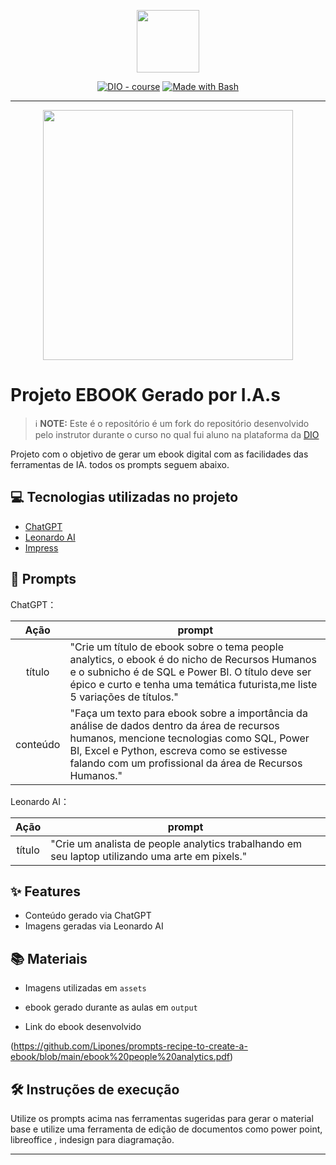 <p align="center">
    <img width="100" src=".github/assets/banner.png">
</p>


<p align="center">
<a href="https://dio.me/"><img src="https://img.shields.io/badge/DIO-Course-28DA77?logo=youtube" alt="DIO - course"></a>
<a href="https://www.gnu.org/software/bash/" title="Go to Bash homepage"><img src="https://img.shields.io/badge/Prompt-Project-blue?logo=gnu-bash&amp;logoColor=white" alt="Made with Bash"></a></p>

-------


<p align="center">
<img 
    src="./assets/cover.png"
    width="400"  
/>
</p>

# Projeto EBOOK Gerado por I.A.s


 > ℹ️ **NOTE:** Este é o repositório é um fork do repositório desenvolvido pelo instrutor durante o curso no qual fui aluno na plataforma da [DIO](https://dio.me)

Projeto com o objetivo de gerar um ebook digital com as facilidades das ferramentas de IA. todos os prompts
seguem abaixo.

## 💻 Tecnologias utilizadas no projeto

- [ChatGPT](https://chat.openai.com/) 
- [Leonardo AI](https://app.leonardo.ai/image-generation)
- [Impress](https://pt-br.libreoffice.org/descubra/impress/)

## 🧠 Prompts


ChatGPT：

|   Ação   | prompt                                                                                                                                                                                                                                                                         |
| :------: | ------------------------------------------------------------------------------------------------------------------------------------------------------------------------------------------------------------------------------------------------------------------------------ |
|  título  | "Crie um título de ebook sobre o tema people analytics, o ebook é do nicho de Recursos Humanos e o subnicho é de SQL e Power BI. O título deve ser épico e curto e tenha uma temática futurista,me liste 5 variações de títulos."                                                       |
| conteúdo | "Faça um texto para ebook sobre a importância da análise de dados dentro da área de recursos humanos, mencione tecnologias como SQL, Power BI, Excel e Python, escreva como se estivesse falando com um profissional da área de Recursos Humanos." |


Leonardo AI：

|  Ação  | prompt                                                                                 |
| :----: | -------------------------------------------------------------------------------------- |
| título | "Crie um analista de people analytics trabalhando em seu laptop utilizando uma arte em pixels." |

## ✨ Features

- Conteúdo gerado via ChatGPT
- Imagens geradas via Leonardo AI

## 📚 Materiais

- Imagens utilizadas em `assets`
- ebook gerado durante as aulas em `output`

- Link do ebook desenvolvido

(https://github.com/Lipones/prompts-recipe-to-create-a-ebook/blob/main/ebook%20people%20analytics.pdf)

## 🛠️ Instruções de execução

Utilize os prompts acima nas ferramentas sugeridas para gerar o material base e utilize uma ferramenta de edição de documentos como power point, libreoffice , indesign para diagramação.


---
